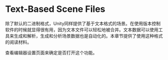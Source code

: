 # Text-Based Scene Files
除了默认的二进制格式，Unity同样提供了基于文本格式的场景。在使用版本控制软件的时候就显得很有用，因为文本文件可以轻松地被合并。文本数据可以使用工具来生成和解析，生成和分析场景数据也是自动化的。本章节提供了使用这种格式的阅读材料。

查看编辑器设置页面来确定是否打开这个功能。
